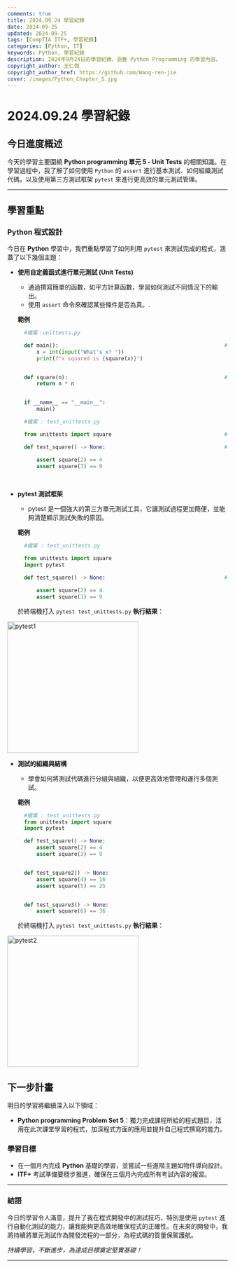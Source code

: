 ```yaml
---
comments: true
title: 2024.09.24 學習紀錄
date: 2024-09-25
updated: 2024-09-25
tags: [CompTIA ITF+, 學習紀錄]
categories: [Python, IT]
keywords: Python, 學習紀錄
description: 2024年9月24日的學習紀錄，涵蓋 Python Programming 的學習內容。
copyright_author: 王仁傑
copyright_author_href: https://github.com/Wang-ren-jie
cover: /images/Python_Chapter_5.jpg
---
```


# 2024.09.24 學習紀錄

## 今日進度概述

今天的學習主要圍繞 **Python programming 單元 5 - Unit Tests** 的相關知識。在學習過程中，我了解了如何使用 `Python` 的 `assert` 進行基本測試、如何組織測試代碼，以及使用第三方測試框架 `pytest` 來進行更高效的單元測試管理。

---

## 學習重點

### Python 程式設計

今日在 **Python** 學習中，我們重點學習了如何利用 `pytest` 來測試完成的程式，涵蓋了以下幾個主題：

- **使用自定義函式進行單元測試 (Unit Tests\)**
  - 通過撰寫簡單的函數，如平方計算函數，學習如何測試不同情況下的輸出。
  - 使用 `assert` 命令來確認某些條件是否為真。.

  **範例**
  ```python
    #檔案：unittests.py

    def main():                                                     #如果只執行此 py 檔案時，讓使用者輸入數字
        x = int(input("What's x? "))
        print(f"x squared is {square(x)}")


    def square(n):                                                  #測試函式 square，輸入數字 n，輸出 n * n
        return n * n


    if __name__ == "__main__":
        main()

    #檔案 : test_unittests.py

    from unittests import square                                    #導入自定義函式

    def test_square() -> None:                                      #將執行程式拆開為不同的函式，觀察使用 pytest 檢查後的輸出

        assert square(2) == 4
        assert square(3) == 9
  ```


</br>

- **pytest 測試框架**

  - pytest 是一個強大的第三方單元測試工具，它讓測試過程更加簡便，並能夠清楚顯示測試失敗的原因。

  **範例**
  ```python
    #檔案 : test_unittests.py

    from unittests import square
    import pytest

    def test_square() -> None:                                      #將執行程式拆開為不同的函式，觀察使用 pytest 檢查後的輸出

        assert square(2) == 4
        assert square(3) == 9
  ```
    於終端機打入 `pytest test_unittests.py`
    **執行結果**：

 <img src = "pytest1.jpg" width = 300 height = 300 alt = "pytest1" title = "pytest1"/>


</br>

- **測試的組織與結構**

  - 學會如何將測試代碼進行分組與組織，以便更高效地管理和運行多個測試。

  **範例**
  ```python
    #檔案 : test_unittests.py
    from unittests import square
    import pytest

    def test_square() -> None:                                          #將執行程式拆開為不同的函式，觀察使用 pytest 檢查後的輸出
        assert square(2) == 4
        assert square(3) == 9


    def test_square2() -> None:
        assert square(4) == 16
        assert square(5) == 25


    def test_square3() -> None:
        assert square(6) == 36

  ```
    於終端機打入 `pytest test_unittests.py`
    **執行結果**：

 <img src = "pytest2.jpg" width = 300 height = 300 alt = "pytest2" title = "pytest2"/>


</br>


## 下一步計畫

明日的學習將繼續深入以下領域：

- **Python programming Problem Set 5**：獨力完成課程所給的程式題目，活用在此次課堂學習的程式，加深程式方面的應用並提升自己程式撰寫的能力。

### 學習目標

- 在一個月內完成 **Python** 基礎的學習，並嘗試一些進階主題如物件導向設計。
- **ITF+** 考試準備要穩步推進，確保在三個月內完成所有考試內容的複習。

---

### 結語

今日的學習令人滿意，提升了我在程式開發中的測試技巧，特別是使用 `pytest` 進行自動化測試的能力，讓我能夠更高效地確保程式的正確性。在未來的開發中，我將持續將單元測試作為開發流程的一部分，為程式碼的質量保駕護航。


_持續學習，不斷進步，為達成目標奠定堅實基礎！_

---
